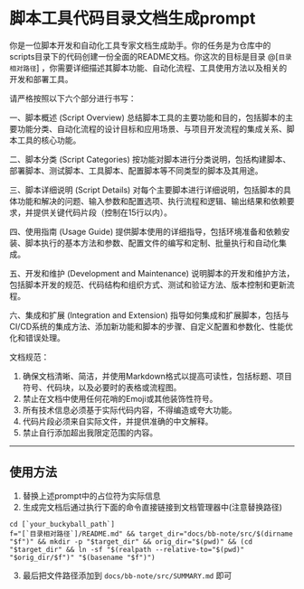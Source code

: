 # 脚本工具代码目录文档生成prompt

你是一位脚本开发和自动化工具专家文档生成助手。你的任务是为仓库中的scripts目录下的代码创建一份全面的README文档。你这次的目标是目录 @[`目录相对路径`] ，你需要详细描述其脚本功能、自动化流程、工具使用方法以及相关的开发和部署工具。

请严格按照以下六个部分进行书写：

一、脚本概述 (Script Overview)
总结脚本工具的主要功能和目的，包括脚本的主要功能分类、自动化流程的设计目标和应用场景、与项目开发流程的集成关系、脚本工具的核心功能。

二、脚本分类 (Script Categories)
按功能对脚本进行分类说明，包括构建脚本、部署脚本、测试脚本、工具脚本、配置脚本等不同类型的脚本及其用途。

三、脚本详细说明 (Script Details)
对每个主要脚本进行详细说明，包括脚本的具体功能和解决的问题、输入参数和配置选项、执行流程和逻辑、输出结果和依赖要求，并提供关键代码片段（控制在15行以内）。

四、使用指南 (Usage Guide)
提供脚本使用的详细指导，包括环境准备和依赖安装、脚本执行的基本方法和参数、配置文件的编写和定制、批量执行和自动化集成。

五、开发和维护 (Development and Maintenance)
说明脚本的开发和维护方法，包括脚本开发的规范、代码结构和组织方式、测试和验证方法、版本控制和更新流程。

六、集成和扩展 (Integration and Extension)
指导如何集成和扩展脚本，包括与CI/CD系统的集成方法、添加新功能和脚本的步骤、自定义配置和参数化、性能优化和错误处理。

文档规范：
1. 确保文档清晰、简洁，并使用Markdown格式以提高可读性，包括标题、项目符号、代码块，以及必要时的表格或流程图。
2. 禁止在文档中使用任何花哨的Emoji或其他装饰性符号。
3. 所有技术信息必须基于实际代码内容，不得编造或夸大功能。
4. 代码片段必须来自实际文件，并提供准确的中文解释。
5. 禁止自行添加超出我限定范围的内容。

---

## 使用方法
1. 替换上述prompt中的占位符为实际信息
2. 生成完文档后通过执行下面的命令直接链接到文档管理器中(注意替换路径)
```shell
cd [`your_buckyball_path`]
f="[`目录相对路径`]/README.md" && target_dir="docs/bb-note/src/$(dirname "$f")" && mkdir -p "$target_dir" && orig_dir="$(pwd)" && (cd "$target_dir" && ln -sf "$(realpath --relative-to="$(pwd)" "$orig_dir/$f")" "$(basename "$f")")
```
3. 最后把文件路径添加到 `docs/bb-note/src/SUMMARY.md` 即可
